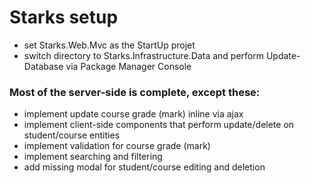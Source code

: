 # Starks setup
  - set Starks.Web.Mvc as the StartUp projet
  - switch directory to Starks.Infrastructure.Data and perform Update-Database via Package Manager Console
 
### Most of the server-side is complete, except these:

  - implement update course grade (mark) inline via ajax
  - implement client-side components that perform update/delete on student/course entities
  - implement validation for course grade (mark)
  - implement searching and filtering
  - add missing modal for student/course editing and deletion
